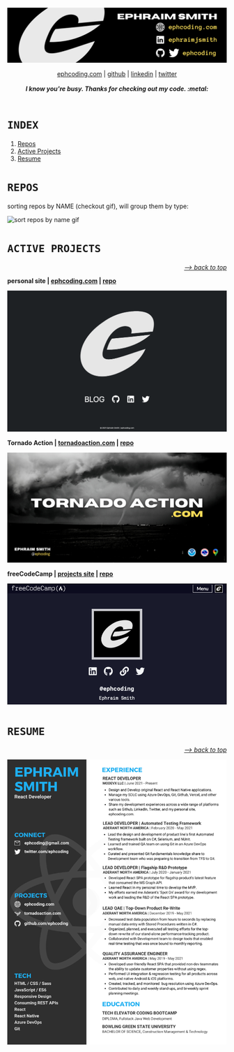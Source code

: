 ![ephcoding banner](./assets/gh-profile__ephcoding.png)

<div align='center'>
  <a href='https://www.ephcoding.com'>ephcoding.com</a> |
  <a href='https://github.com/ephcoding'>github</a> |
  <a href='https://linkedin.com/in/ephraimjsmith'>linkedin</a> |
  <a href='https://twitter.com/ephcoding'>twitter</a>
</div>

<br>

<div align='center'><em><strong>I know you're busy.  Thanks for checking out my code. :metal:</strong></em></div>

<br>

# **`INDEX`**

1. [Repos](#repos)
1. [Active Projects](#active-projects)
1. [Resume](#resume)

# **`REPOS`**

sorting repos by NAME (checkout gif), will group them by type:

![sort repos by name gif](./assets/github-repo-sort.gif)

# **`ACTIVE PROJECTS`**

<p align='right'><em><a href='#index'>--> back to top</a></em></p>

**personal site | [ephcoding.com](https://www.ephcoding.com) | [repo](https://github.com/ephcoding/site__ephcoding-dot-com)**

![ephcoding.com img](./assets/ss_ephcoding.png)

**Tornado Action | [tornadoaction.com](https://www.tornadoaction.com) | [repo](https://github.com/ephcoding/app__tornado-action)**

![Tornado Action img](./assets/tornado-action-social-preview.png)

**freeCodeCamp | [projects site](https://ephcoding.github.io/freecodecamp) | [repo](https://github.com/ephcoding/freecodecamp)**

![freeCodeCamp img](./assets/ss_freecodecamp.png)

# **`RESUME`**

<p align='right'><em><a href='#index'>--> back to top</a></em></p>

![Ephraim Smith's Resume](./assets/resume-no-number.png)
